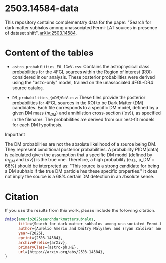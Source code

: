 # 2503.14584-data

This repository contains complementary data for the paper: "Search for dark matter subhalos among unassociated Fermi-LAT sources in presence of dataset shift", [arXiv:2503.14584](https://arxiv.org/abs/2503.14584).

# Content of the tables

- `astro_probabilities_E0_1GeV.csv`: Contains the astrophysical class probabilities for the 4FGL sources within the Region of Interest (ROI) considered in our analysis. These posterior probabilities were derived using the "astro-only" model, trained on the unassociated 4FGL-DR4 source catalog.

- `DM_probabilities_{mDM}GeV.csv`: These files provide the posterior probabilities for 4FGL sources in the ROI to be Dark Matter (DM) candidates. Each file corresponds to a specific DM model, defined by a given DM mass ($m_{DM}$) and annihilation cross-section ($\langle \sigma v \rangle$), as specified in the filename. The probabilities are derived from our best-fit models for each DM hypothesis. 

> [!IMPORTANT]
> The DM probabilities are not the absolute likelihood of a source being DM. They represent conditional posterior probabilities. A probability $P(\text{DM} | \text{data})$ is calculated given the assumption that a specific DM model (defined by $m_{DM}$ and $\langle \sigma v \rangle$) is the true one.
> Therefore, a high probability (e.g., p_DM = 68%) should be interpreted as: "This source is a strong candidate for being a DM subhalo if the true DM particle has these specific properties." It does not imply the source is a 68% certain DM detection in an absolute sense.

# Citation

If you use the results from this work, please include the following citation:

```bibtex
@misc{amerio2025searchdarkmattersubhalos,
      title={Search for dark matter subhalos among unassociated Fermi-LAT sources in presence of dataset shift}, 
      author={Aurelio Amerio and Dmitry Malyshev and Bryan Zaldivar and Viviana Gammaldi and Miguel Ángel Sánchez-Conde},
      year={2025},
      eprint={2503.14584},
      archivePrefix={arXiv},
      primaryClass={astro-ph.HE},
      url={https://arxiv.org/abs/2503.14584}, 
}
```
